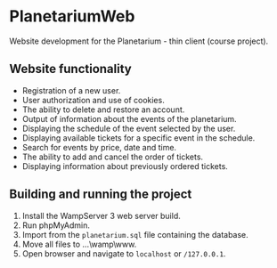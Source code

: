 # PlanetariumWeb
 Website development for the Planetarium - thin client (course project).
## Website functionality
- Registration of a new user.
- User authorization and use of cookies.
- The ability to delete and restore an account.
- Output of information about the events of the planetarium.
- Displaying the schedule of the event selected by the user.
- Displaying available tickets for a specific event in the schedule.
- Search for events by price, date and time.
- The ability to add and cancel the order of tickets.
- Displaying information about previously ordered tickets.
## Building and running the project
1. Install the WampServer 3 web server build.
2. Run phpMyAdmin.
3. Import from the `planetarium.sql` file containing the database.
4. Move all files to ...\wamp\www.
5. Open browser and navigate to `localhost` or `/127.0.0.1`.

